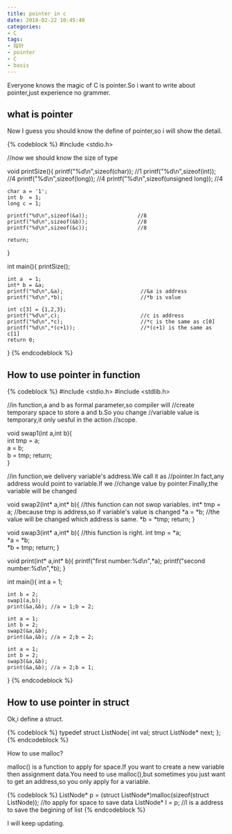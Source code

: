 ```yaml
---
title: pointer in c
date: 2018-02-22 10:45:40
categories:
- C
tags:
- 指针
- pointer
- C
- basis
---
```

Everyone knows the magic of C is pointer.So i want to write about pointer,just experience no grammer.

<!--more-->

## what is pointer

Now I guess you should know the define of pointer,so i will show the detail.

{% codeblock %}
#include <stdio.h>

//now we should know the size of type

void printSize(){
	printf("%d\n",sizeof(char));              //1
	printf("%d\n",sizeof(int));               //4
	printf("%d\n",sizeof(long));              //4
	printf("%d\n",sizeof(unsigned long));     //4
	
	char a = '1';
	int b  = 1;
	long c = 1;
	
	printf("%d\n",sizeof(&a));                //8
	printf("%d\n",sizeof(&b));                //8
	printf("%d\n",sizeof(&c));                //8
	
	return;
}

int main(){
	printSize();
	
	int a  = 1;
	int* b = &a;                               
	printf("%d\n",&a);                         //&a is address
	printf("%d\n",*b);                         //*b is value
	
	int c[3] = {1,2,3};
	printf("%d\n",c);                          //c is address
	printf("%d\n",*c);                         //*c is the same as c[0]
	printf("%d\n",*(c+1));                     //*(c+1) is the same as c[1]
	return 0;
}
{% endcodeblock %}

## How to use pointer in function

{% codeblock %}
#include <stdio.h>
#include <stdlib.h>

//in function,a and b as formal parameter,so compiler will
//create temporary space to store a and b.So you change
//variable value is temporary,it only uesful in the action 
//scope.
	
void swap1(int a,int b){  
	int tmp = a;         
	a       = b;		 
	b       = tmp;
	return;	 
}

//in function,we delivery variable's address.We call it as
//pointer.In fact,any address would point to variable.If we 
//change value by pointer.Finally,the variable will be changed

void swap2(int* a,int* b){ //this function can not swop variables.
	int* tmp = a;         //because tmp is address,so if variable's value is changed
	*a       = *b;		   //the value will be changed which address is same.
	*b       = *tmp;
	return;
}

void swap3(int* a,int* b){ //this function is right.
	int tmp  = *a;         
	*a       = *b;		   
	*b       = tmp;
	return;
}

void print(int* a,int* b){
	printf("first number:%d\n",*a);
	printf("second number:%d\n",*b);
}

int main(){
	int a = 1;

	int b = 2;
	swap1(a,b);
	print(&a,&b); //a = 1;b = 2;
	
	int a = 1;
	int b = 2;
	swap2(&a,&b);
	print(&a,&b); //a = 2;b = 2;
	
	int a = 1;
	int b = 2;
	swap3(&a,&b);
	print(&a,&b); //a = 2;b = 1;
}
{% endcodeblock %}

## How to use pointer in struct

Ok,i define a struct.

{% codeblock %}
typedef struct ListNode{
	int val;
	struct ListNode* next;
};
{% endcodeblock %}

How to use malloc?

malloc() is a function to apply for space.If you want to create a new variable then assignment data.You need to use malloc(),but sometimes you just want to get an address,so you only apply for a variable.

{% codeblock %}
ListNode* p = (struct ListNode*)malloc(sizeof(struct ListNode)); //to apply for space to save data
ListNode* l = p;			//l is a address to save the begining of list
{% endcodeblock %}

I will keep updating.
